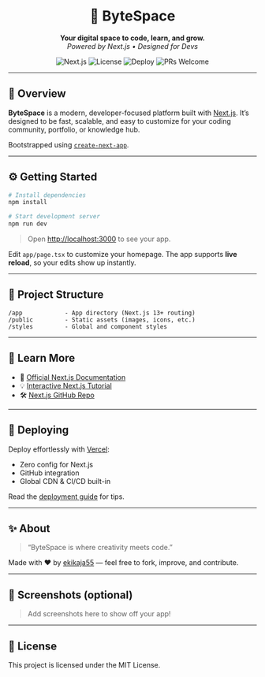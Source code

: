 
<h1 align="center">🚀 ByteSpace</h1>
<p align="center">
  <b>Your digital space to code, learn, and grow.</b><br/>
  <i>Powered by Next.js • Designed for Devs</i>
</p>

<p align="center">
  <img src="https://img.shields.io/badge/Next.js-13+-black?logo=next.js" alt="Next.js" />
  <img src="https://img.shields.io/github/license/ekikaja55/bytespace?color=blue" alt="License" />
  <img src="https://img.shields.io/badge/Deployed%20on-Vercel-000?logo=vercel&logoColor=white" alt="Deploy" />
  <img src="https://img.shields.io/badge/PRs-welcome-brightgreen.svg?style=flat-square" alt="PRs Welcome" />
</p>

---

## 🧭 Overview

**ByteSpace** is a modern, developer-focused platform built with [Next.js](https://nextjs.org). It’s designed to be fast, scalable, and easy to customize for your coding community, portfolio, or knowledge hub.

Bootstrapped using [`create-next-app`](https://nextjs.org/docs/app/api-reference/cli/create-next-app).

---

## ⚙️ Getting Started

```bash
# Install dependencies
npm install

# Start development server
npm run dev
```

> Open [http://localhost:3000](http://localhost:3000) to see your app.

Edit `app/page.tsx` to customize your homepage. The app supports **live reload**, so your edits show up instantly.

---

## 📐 Project Structure

```
/app            - App directory (Next.js 13+ routing)
/public         - Static assets (images, icons, etc.)
/styles         - Global and component styles
```

---

## 🧠 Learn More

- 📘 [Official Next.js Documentation](https://nextjs.org/docs)
- 💡 [Interactive Next.js Tutorial](https://nextjs.org/learn)
- 🛠️ [Next.js GitHub Repo](https://github.com/vercel/next.js)

---

## 🚀 Deploying

Deploy effortlessly with [Vercel](https://vercel.com/new?utm_source=create-next-app):

- Zero config for Next.js
- GitHub integration
- Global CDN & CI/CD built-in

Read the [deployment guide](https://nextjs.org/docs/app/building-your-application/deploying) for tips.

---

## ✨ About

> “ByteSpace is where creativity meets code.”

Made with ❤️ by [ekikaja55](https://github.com/ekikaja55) — feel free to fork, improve, and contribute.

---

## 📸 Screenshots (optional)

> Add screenshots here to show off your app!

---

## 📄 License

This project is licensed under the MIT License.
